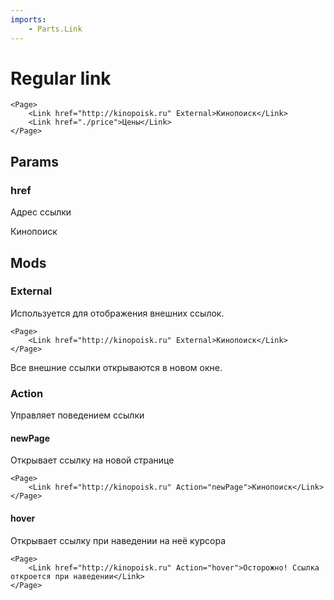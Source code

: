 ```yaml
---
imports:
    - Parts.Link
---
```


# Regular link
```bml
<Page>
    <Link href="http://kinopoisk.ru" External>Кинопоиск</Link>     
    <Link href="./price">Цены</Link>
</Page>

```

## Params
### href
Адрес ссылки
<Link href="http://kinopoisk.ru" External>Кинопоиск</Link>     

## Mods
### External
Используется для отображения внешних ссылок.
```bml
<Page>
    <Link href="http://kinopoisk.ru" External>Кинопоиск</Link>     
</Page>
```
Все внешние ссылки открываются в новом окне.

### Action
Управляет поведением ссылки

#### newPage
Открывает ссылку на новой странице
```bml
<Page>
    <Link href="http://kinopoisk.ru" Action="newPage">Кинопоиск</Link>     
</Page>
```

#### hover
Открывает ссылку при наведении на неё курсора
```bml
<Page>
    <Link href="http://kinopoisk.ru" Action="hover">Осторожно! Ссылка откроется при наведении</Link>     
</Page>
```
